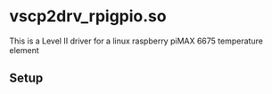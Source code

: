 # vscp2drv_rpigpio.so

This is a Level II driver for a linux raspberry piMAX 6675 temperature element

## Setup

